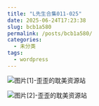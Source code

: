 ```yaml
---
title: "L先生合集011-025"
date: 2025-06-24T17:23:38
slug: bcb1a580
permalink: /posts/bcb1a580/
categories:
  - 未分类
tags:
  - wordpress
---
```


![图片[1]-歪歪的耽美资源站](/images/wp/bcb1a580-ac71a2ea.jpg)

![图片[2]-歪歪的耽美资源站](/images/wp/bcb1a580-7fb898d5.jpg)

